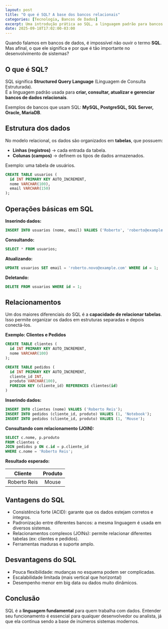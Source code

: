 ```yaml
---
layout: post
title: "O que é SQL? A base dos bancos relacionais"
categories: [Tecnologia, Bancos de Dados]
excerpt: Uma introdução prática ao SQL, a linguagem padrão para bancos de dados relacionais, com exemplos de uso no dia a dia.
date: 2025-09-18T17:02:00-03:00
---
```


Quando falamos em bancos de dados, é impossível não ouvir o termo **SQL**.  
Mas afinal, o que ele significa e por que é tão importante no desenvolvimento de sistemas?

## O que é SQL?
SQL significa **Structured Query Language** (Linguagem de Consulta Estruturada).  
É a linguagem padrão usada para **criar, consultar, atualizar e gerenciar bancos de dados relacionais**.

Exemplos de bancos que usam SQL: **MySQL, PostgreSQL, SQL Server, Oracle, MariaDB**.

## Estrutura dos dados
No modelo relacional, os dados são organizados em **tabelas**, que possuem:
- **Linhas (registros)** → cada entrada da tabela.
- **Colunas (campos)** → definem os tipos de dados armazenados.

Exemplo: uma tabela de usuários.

```sql
CREATE TABLE usuarios (
  id INT PRIMARY KEY AUTO_INCREMENT,
  nome VARCHAR(100),
  email VARCHAR(150)
);
```

## Operações básicas em SQL

**Inserindo dados:**
```sql
INSERT INTO usuarios (nome, email) VALUES ('Roberto', 'roberto@example.com');
```

**Consultando:**
```sql
SELECT * FROM usuarios;
```

**Atualizando:**
```sql
UPDATE usuarios SET email = 'roberto.novo@example.com' WHERE id = 1;
```

**Deletando:**
```sql
DELETE FROM usuarios WHERE id = 1;
```

## Relacionamentos

Um dos maiores diferenciais do SQL é a **capacidade de relacionar tabelas**.
Isso permite organizar os dados em estruturas separadas e depois conectá-los.

**Exemplo: Clientes e Pedidos**

```sql
CREATE TABLE clientes (
  id INT PRIMARY KEY AUTO_INCREMENT,
  nome VARCHAR(100)
);

CREATE TABLE pedidos (
  id INT PRIMARY KEY AUTO_INCREMENT,
  cliente_id INT,
  produto VARCHAR(100),
  FOREIGN KEY (cliente_id) REFERENCES clientes(id)
)
```

**Inserindo dados:**
```sql
INSERT INTO clientes (nome) VALUES ('Roberto Reis');
INSERT INTO pedidos (cliente_id, produto) VALUES (1, 'Notebook');
INSERT INTO pedidos (cliente_id, produto) VALUES (1, 'Mouse');
```

**Consultando com relacionamento (JOIN):**
```sql
SELECT c.nome, p.produto
FROM clientes c
JOIN pedidos p ON c.id = p.cliente_id
WHERE c.nome = 'Roberto Reis';
```

**Resultado esperado:**

| Cliente      | Produto |
|--------------|:-------:|
| Roberto Reis | Mouse   |

## Vantagens do SQL
- Consistência forte (ACID): garante que os dados estejam corretos e íntegros.
- Padronização entre diferentes bancos: a mesma linguagem é usada em diversos sistemas.
- Relacionamentos complexos (JOINs): permite relacionar diferentes tabelas (ex: clientes e pedidos).
- Ferramentas maduras e suporte amplo.

## Desvantagens do SQL
- Pouca flexibilidade: mudanças no esquema podem ser complicadas.
- Escalabilidade limitada (mais vertical que horizontal)
- Desempenho menor em big data ou dados muito dinâmicos.

## Conclusão
SQL é a **linguagem fundamental** para quem trabalha com dados.
Entender seu funcionamento é essencial para qualquer desenvolvedor ou analista, já que ela continua sendo a base de inúmeros sistemas modernos.